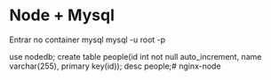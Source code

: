 # Node + Mysql

Entrar no container mysql
mysql -u root -p

use nodedb;
create table people(id int not null auto_increment, name varchar(255), primary key(id));
desc people;# nginx-node
